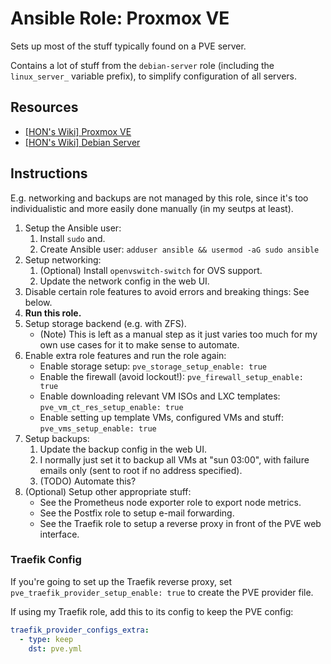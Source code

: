 # Ansible Role: Proxmox VE

Sets up most of the stuff typically found on a PVE server.

Contains a lot of stuff from the `debian-server` role (including the `linux_server_` variable prefix), to simplify configuration of all servers.

## Resources

- [[HON's Wiki] Proxmox VE](https://wiki.hon.one/config/virt-cont/proxmox-ve/)
- [[HON's Wiki] Debian Server](https://wiki.hon.one/config/linux-server/debian/)

## Instructions

E.g. networking and backups are not managed by this role, since it's too individualistic and more easily done manually (in my seutps at least).

1. Setup the Ansible user:
    1. Install `sudo` and.
    1. Create Ansible user: `adduser ansible && usermod -aG sudo ansible`
1. Setup networking:
    1. (Optional) Install `openvswitch-switch` for OVS support.
    1. Update the network config in the web UI.
1. Disable certain role features to avoid errors and breaking things: See below.
1. **Run this role.**
1. Setup storage backend (e.g. with ZFS).
    - (Note) This is left as a manual step as it just varies too much for my own use cases for it to make sense to automate.
1. Enable extra role features and run the role again:
    - Enable storage setup: `pve_storage_setup_enable: true`
    - Enable the firewall (avoid lockout!): `pve_firewall_setup_enable: true`
    - Enable downloading relevant VM ISOs and LXC templates: `pve_vm_ct_res_setup_enable: true`
    - Enable setting up template VMs, configured VMs and stuff: `pve_vms_setup_enable: true`
1. Setup backups:
    1. Update the backup config in the web UI.
    1. I normally just set it to backup all VMs at "sun 03:00", with failure emails only (sent to root if no address specified).
    1. (TODO) Automate this?
1. (Optional) Setup other appropriate stuff:
    - See the Prometheus node exporter role to export node metrics.
    - See the Postfix role to setup e-mail forwarding.
    - See the Traefik role to setup a reverse proxy in front of the PVE web interface.

### Traefik Config

If you're going to set up the Traefik reverse proxy, set `pve_traefik_provider_setup_enable: true` to create the PVE provider file.

If using my Traefik role, add this to its config to keep the PVE config:

```yml
traefik_provider_configs_extra:
  - type: keep
    dst: pve.yml
```

